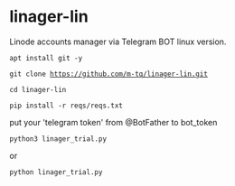# linager-lin
Linode accounts manager via Telegram BOT linux version.

<code>apt install git -y</code>

<code>git clone https://github.com/m-tq/linager-lin.git</code>

<code>cd linager-lin</code>

<code>pip install -r reqs/reqs.txt</code>

put your 'telegram token' from @BotFather to bot_token

<code>python3 linager_trial.py</code>

or

<code>python linager_trial.py</code>
